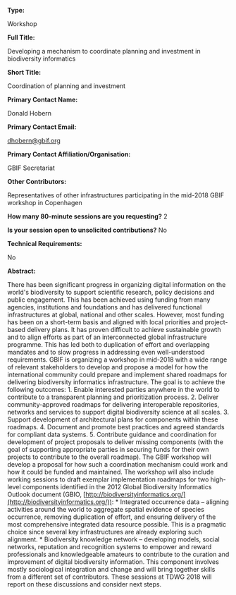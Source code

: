 

**Type:** 

Workshop

**Full Title:** 

Developing a mechanism to coordinate planning and investment in biodiversity informatics

**Short Title:** 

Coordination of planning and investment

**Primary Contact Name:** 

Donald Hobern

**Primary Contact Email:** 

dhobern@gbif.org

**Primary Contact Affiliation/Organisation:** 

GBIF Secretariat

**Other Contributors:** 

Representatives of other infrastructures participating in the mid-2018 GBIF workshop in Copenhagen

**How many 80-minute sessions are you requesting?** 2

**Is your session open to unsolicited contributions?** No

**Technical Requirements:** 

No

**Abstract:** 

There has been significant progress in organizing digital information on the world's biodiversity to support scientific research, policy decisions and public engagement. This has been achieved using funding from many agencies, institutions and foundations and has delivered functional infrastructures at global, national and other scales. However, most funding has been on a short-term basis and aligned with local priorities and project-based delivery plans. It has proven difficult to achieve sustainable growth and to align efforts as part of an interconnected global infrastructure programme. This has led both to duplication of effort and overlapping mandates and to slow progress in addressing even well-understood requirements. GBIF is organizing a workshop in mid-2018 with a wide range of relevant stakeholders to develop and propose a model for how the international community could prepare and implement shared roadmaps for delivering biodiversity informatics infrastructure. The goal is to achieve the following outcomes: 1.	Enable interested parties anywhere in the world to contribute to a transparent planning and prioritization process. 2.	Deliver community-approved roadmaps for delivering interoperable repositories, networks and services to support digital biodiversity science at all scales. 3.	Support development of architectural plans for components within these roadmaps. 4.	Document and promote best practices and agreed standards for compliant data systems. 5.	Contribute guidance and coordination for development of project proposals to deliver missing components (with the goal of supporting appropriate parties in securing funds for their own projects to contribute to the overall roadmap). The GBIF workshop will develop a proposal for how such a coordination mechanism could work and how it could be funded and maintained. The workshop will also include working sessions to draft exemplar implementation roadmaps for two high-level components identified in the 2012 Global Biodiversity Informatics Outlook document (GBIO, [http://biodiversityinformatics.org/](http://biodiversityinformatics.org/)): * Integrated occurrence data – aligning activities around the world to aggregate spatial evidence of species occurrence, removing duplication of effort, and ensuring delivery of the most comprehensive integrated data resource possible. This is a pragmatic choice since several key infrastructures are already exploring such alignment. * Biodiversity knowledge network – developing models, social networks, reputation and recognition systems to empower and reward professionals and knowledgeable amateurs to contribute to the curation and improvement of digital biodiversity information. This component involves mostly sociological integration and change and will bring together skills from a different set of contributors. These sessions at TDWG 2018 will report on these discussions and consider next steps.

